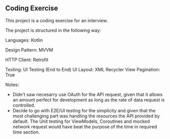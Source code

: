 ## Coding Exercise

This project is a coding exercise for an interview.

The project is structured in the following way:

Languages: Kotlin

Design Pattern: MVVM

HTTP Client: Retrofit

Testing: UI Testing (End to End)
UI Layout: XML
Recycler View Pagination: True

Notes:

- Didn't saw necesarry use OAuth for the API request, given that it allows an amount perfect for development as long as the rate of data request is controlled.
- Decide to go with E2E/UI testing for the simplicity and given that the most challenging part was handling the resources the API provided by default. The Unit testing for ViewModels, Coroutines and mocked network request would have beat the purpose of the time in required time section.